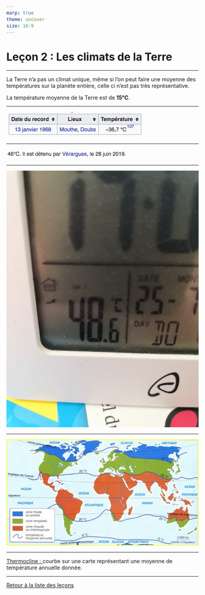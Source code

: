 ```yaml
---
marp: true
theme: uncover
size: 16:9
---
```

<!-- paginate: true -->

# Leçon 2 : Les climats de la Terre


---

La Terre n’a pas un climat unique, même si l’on peut faire une moyenne des températures sur la planète entière, celle ci n’est pas très représentative. 

La température moyenne de la Terre est de **15°C**.  

---

![bg fit](../Ressources/Photos/temp-min-fr.png)

---

![bg fit](../Ressources/Photos/temp-max-fr.png)

---

![bg fit](../Ressources/Photos/meteo1.jpg)


---

![bg fit](../Ressources/Photos/climats.png)

---
<u>Thermocline : </u> courbe sur une carte représentant une moyenne de température annuelle donnée. 

---

[Retour à la liste des leçons](liste.html)